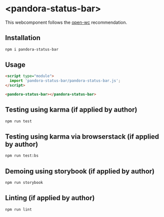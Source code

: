 # \<pandora-status-bar>

This webcomponent follows the [open-wc](https://github.com/open-wc/open-wc) recommendation.

## Installation
```bash
npm i pandora-status-bar
```

## Usage
```html
<script type="module">
  import 'pandora-status-bar/pandora-status-bar.js';
</script>

<pandora-status-bar></pandora-status-bar>
```

## Testing using karma (if applied by author)
```bash
npm run test
```

## Testing using karma via browserstack (if applied by author)
```bash
npm run test:bs
```

## Demoing using storybook (if applied by author)
```bash
npm run storybook
```

## Linting (if applied by author)
```bash
npm run lint
```
